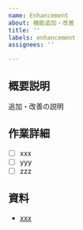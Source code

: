 ```yaml
---
name: Enhancement
about: 機能追加・改善
title: ''
labels: enhancement
assignees: ''

---
```


## 概要説明

追加・改善の説明

## 作業詳細

- [ ] xxx
- [ ] yyy
- [ ] zzz

## 資料

- [xxx](https://apple.com)
